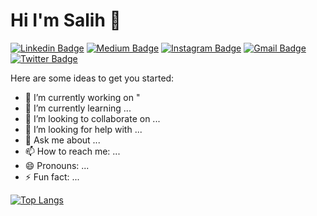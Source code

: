 # Hi I'm Salih 👋
[![Linkedin Badge](https://img.shields.io/badge/-Salih-blue?style=flat&logo=Linkedin&logoColor=white&link=https://linkedin.com/in/SalihGungormez/)](https://www.linkedin.com/in/SalihGungormez/)
[![Medium Badge](https://img.shields.io/badge/-@Salih-000000?style=flat&labelColor=000000&logo=Medium&link=https://medium.com/@salihgnrmz27)](https://medium.com/@salihgnrmz27)
[![Instagram Badge](https://img.shields.io/badge/-@Salihgngormez-purple?style=flat&logo=instagram&logoColor=white&link=https://www.instagram.com/salihgngormez/)](https://www.instagram.com/salihgngormez/)
[![Gmail Badge](https://img.shields.io/badge/-Salih-c14438?style=flat&logo=Gmail&logoColor=white&link=mailto:salihgungormez@outlook.com)](mailto:salihgungormez@outlook.com)
[![Twitter Badge](https://img.shields.io/badge/-@Hevallica-1ca0f1?style=flat&labelColor=1ca0f1&logo=twitter&logoColor=white&link=https://twitter.com/Hevallica)](https://twitter.com/Hevallica)





Here are some ideas to get you started:

- 🔭 I’m currently working on "
- 🌱 I’m currently learning ...
- 👯 I’m looking to collaborate on ...
- 🤔 I’m looking for help with ...
- 💬 Ask me about ...
- 📫 How to reach me: ...
- 😄 Pronouns: ...
- ⚡ Fun fact: ...

[![Top Langs](https://github-readme-stats.vercel.app/api/top-langs/?username=Psychep&layout=compact&text_color=daf7dc&bg_color=151515)](https://github.com/devSouvik/github-readme-stats)
